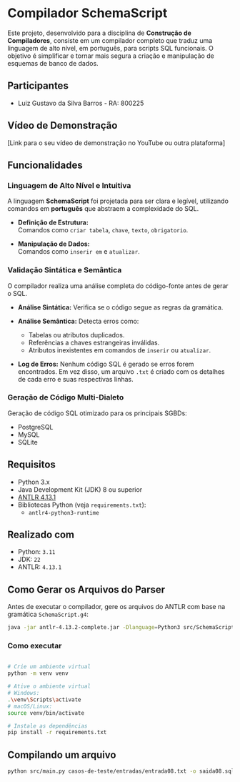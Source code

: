# Compilador SchemaScript

Este projeto, desenvolvido para a disciplina de **Construção de Compiladores**, consiste em um compilador completo que traduz uma linguagem de alto nível, em português, para scripts SQL funcionais. O objetivo é simplificar e tornar mais segura a criação e manipulação de esquemas de banco de dados.

## Participantes

- Luiz Gustavo da Silva Barros - RA: 800225  


## Vídeo de Demonstração

[Link para o seu vídeo de demonstração no YouTube ou outra plataforma]

## Funcionalidades

### Linguagem de Alto Nível e Intuitiva

A linguagem **SchemaScript** foi projetada para ser clara e legível, utilizando comandos em **português** que abstraem a complexidade do SQL.

- **Definição de Estrutura:**  
  Comandos como `criar tabela`, `chave`, `texto`, `obrigatorio`.

- **Manipulação de Dados:**  
  Comandos como `inserir em` e `atualizar`.

### Validação Sintática e Semântica

O compilador realiza uma análise completa do código-fonte antes de gerar o SQL.

- **Análise Sintática:** Verifica se o código segue as regras da gramática.
- **Análise Semântica:** Detecta erros como:
  - Tabelas ou atributos duplicados.
  - Referências a chaves estrangeiras inválidas.
  - Atributos inexistentes em comandos de `inserir` ou `atualizar`.

- **Log de Erros:** Nenhum código SQL é gerado se erros forem encontrados. Em vez disso, um arquivo `.txt` é criado com os detalhes de cada erro e suas respectivas linhas.

### Geração de Código Multi-Dialeto

Geração de código SQL otimizado para os principais SGBDs:

- PostgreSQL  
- MySQL  
- SQLite

## Requisitos

- Python 3.x  
- Java Development Kit (JDK) 8 ou superior  
- [ANTLR 4.13.1](https://www.antlr.org/)  
- Bibliotecas Python (veja `requirements.txt`):
  - `antlr4-python3-runtime`

## Realizado com

- Python: `3.11`  
- JDK: `22`  
- ANTLR: `4.13.1`

## Como Gerar os Arquivos do Parser

Antes de executar o compilador, gere os arquivos do ANTLR com base na gramática `SchemaScript.g4`:


```bash
java -jar antlr-4.13.2-complete.jar -Dlanguage=Python3 src/SchemaScript.g4 -visitor -o src/generated
```

### Como executar

```bash

# Crie um ambiente virtual
python -m venv venv

# Ative o ambiente virtual
# Windows:
.\venv\Scripts\activate
# macOS/Linux:
source venv/bin/activate

# Instale as dependências
pip install -r requirements.txt
```

## Compilando um arquivo

```bash
python src/main.py casos-de-teste/entradas/entrada08.txt -o saida08.sql --dialect postgres
```



